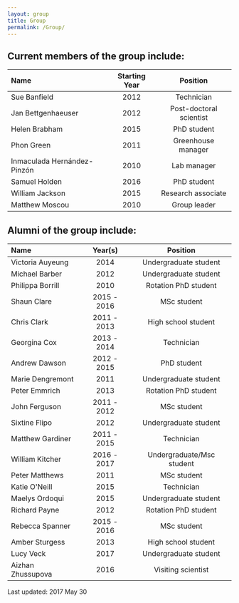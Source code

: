 ```yaml
---
layout: group
title: Group
permalink: /Group/
---
```


## Current members of the group include:

|Name                         | Starting Year |Position               |
|:----------------------------|:-------------:|:---------------------:|
|Sue Banfield                 | 2012          |Technician             |
|Jan Bettgenhaeuser           | 2012          |Post-doctoral scientist|
|Helen Brabham                | 2015          |PhD student            |
|Phon Green                   | 2011          |Greenhouse manager     |
|Inmaculada Hernández-Pinzón  | 2010          |Lab manager            |
|Samuel Holden                | 2016          |PhD student            |
|William Jackson              | 2015          |Research associate     |
|Matthew Moscou               | 2010          |Group leader           |

## Alumni of the group include:

|Name                         |  Year(s)  |Position                   |
|:----------------------------|:---------:|:-------------------------:|
|Victoria Auyeung             |   2014    |Undergraduate student      |
|Michael Barber               |   2012    |Undergraduate student      |
|Philippa Borrill             |   2010    |Rotation PhD student       |
|Shaun Clare                  |2015 - 2016|MSc student                |
|Chris Clark                  |2011 - 2013|High school student        |
|Georgina Cox                 |2013 - 2014|Technician                 |
|Andrew Dawson                |2012 - 2015|PhD student                |
|Marie Dengremont             |   2011    |Undergraduate student      |
|Peter Emmrich                |   2013    |Rotation PhD student       |
|John Ferguson                |2011 - 2012|MSc student                |
|Sixtine Flipo                |   2012    |Undergraduate student      |
|Matthew Gardiner             |2011 - 2015|Technician                 |
|William Kitcher              |2016 - 2017|Undergraduate/Msc student  |
|Peter Matthews               |   2011    |MSc student                |
|Katie O'Neill                |   2015    |Technician                 |
|Maelys Ordoqui               |   2015    |Undergraduate student      |
|Richard Payne                |   2012    |Rotation PhD student       |
|Rebecca Spanner              |2015 - 2016|MSc student                |
|Amber Sturgess               |   2013    |High school student        |
|Lucy Veck                    |   2017    |Undergraduate student      |
|Aizhan Zhussupova            |   2016    |Visiting scientist         |

Last updated: 2017 May 30
